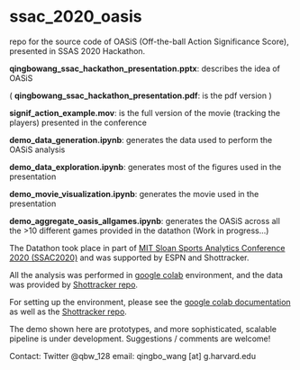 # ssac_2020_oasis
repo for the source code of OASiS (Off-the-ball Action Significance Score), presented in SSAS 2020 Hackathon.

**qingbowang_ssac_hackathon_presentation.pptx**: describes the idea of OASiS

( **qingbowang_ssac_hackathon_presentation.pdf**: is the pdf version ) 

**signif_action_example.mov**: is the full version of the movie (tracking the players) presented in the conference

**demo_data_generation.ipynb**: generates the data used to perform the OASiS analysis

**demo_data_exploration.ipynb**: generates most of the figures used in the presentation

**demo_movie_visualization.ipynb**: generates the movie used in the presentation

**demo_aggregate_oasis_allgames.ipynb**: generates the OASiS across all the >10 different games provided in the datathon (Work in progress...)

The Datathon took place in part of [MIT Sloan Sports Analytics Conference 2020 (SSAC2020)](http://www.sloansportsconference.com/2020-conference/) and was supported by ESPN and Shottracker.

All the analysis was performed in [google colab](https://colab.research.google.com/notebooks/intro.ipynb) environment, and the data was provided by [Shottracker repo](https://bitbucket.org/%7Bd5f3e782-25bf-4b80-9963-c8ad27dacd65%7D/).

For setting up the environment, please see the [google colab documentation](https://colab.research.google.com/notebooks/intro.ipynb) as well as the [Shottracker repo](https://bitbucket.org/%7Bd5f3e782-25bf-4b80-9963-c8ad27dacd65%7D/).

The demo shown here are prototypes, and more sophisticated, scalable pipeline is under development. 
Suggestions / comments are welcome!

Contact:
Twitter @qbw_128
email: qingbo_wang [at] g.harvard.edu



